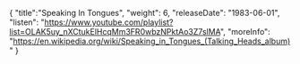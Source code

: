 {
  "title":"Speaking In Tongues",
  "weight": 6,
  "releaseDate": "1983-06-01",
  "listen": "https://www.youtube.com/playlist?list=OLAK5uy_nXCtukElHcqMm3FR0wbzNPktAo3Z7slMA",
  "moreInfo": "https://en.wikipedia.org/wiki/Speaking_in_Tongues_(Talking_Heads_album)"
}
